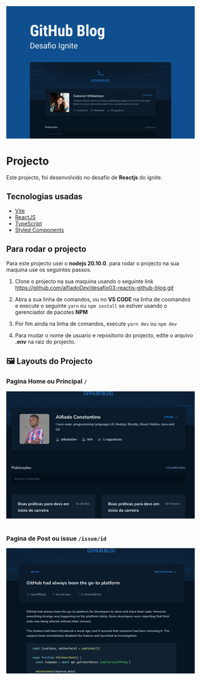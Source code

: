<span align="center">
  <img src=".github/Capa.png" />
</span>

<br>

# Projecto

Este projecto, foi desenvolvido no desafio de **Reactjs** do ignite.

## Tecnologias usadas

- [Vite](https://vitejs.dev)
- [ReactJS](https://reactjs.org)
- [TypeScript](https://www.typescriptlang.org/)
- [Styled Components](https://styled-components.com)

## Para rodar o projecto

Para este projecto usei o **nodejs 20.10.0**. para rodar o projecto na sua maquina use os seguintes passos.

1. Clone o projecto na sua maquina usando o seguinte link https://github.com/alfiadoDev/desafio03-reactjs-github-blog.git

2. Abra a sua linha de comandos, ou no **VS CODE** na linha de coomandos e execute o seguinte ``yarn`` ou ``npm install`` se estiver usando o gerenciador de pacotes **NPM**
   
3. Por fim ainda na linha de comandos, execute ``yarn dev`` ou ``npm dev``

4. Para mudar o nome de usuario e repositorio do projecto, edite o arquivo **.env** na raiz do projecto.

## 🖼️ Layouts do Projecto

### Pagina Home ou Principal ``/``
<div align="center">
  <img src=".github/home.png" />
</div>

</br>

### Pagina de Post ou issue ``/issue/id``
<div align="center">
  <img src=".github/post.png" />
</div>